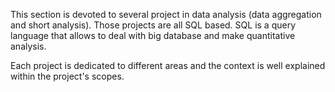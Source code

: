 This section is devoted to several project in data analysis (data aggregation and short analysis). Those projects are all SQL based. SQL is a query language that allows to deal with big database and make quantitative analysis.

Each project is dedicated to different areas and the context is well explained within the project's scopes.
